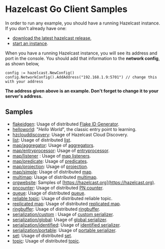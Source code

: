 # Hazelcast Go Client Samples

In order to run any example, you should have a running Hazelcast instance. If you don't already have one:
- [download the latest hazelcast release](https://hazelcast.org/download/), 
- [start an instance](http://docs.hazelcast.org/docs/latest/manual/html-single/index.html#using-the-scripts-in-the-package).

When you have a running Hazelcast instance, you will see its address and port in the console.  You should add that information to the **network config**, as shown below,

```
config := hazelcast.NewConfig()
config.NetworkConfig().AddAddress("192.168.1.9:5701") // change this with your address

```

**The address given above is an example. Don't forget to change it to your server's address.**
## Samples

- [flakeidgen](https://github.com/hazelcast/hazelcast-go-client/tree/master/sample/flakeidgen):
    Usage of distributed [Flake ID Generator](https://github.com/hazelcast/hazelcast-go-client/blob/master/core/flake_id_generator.go).
- [helloworld](https://github.com/hazelcast/hazelcast-go-client/tree/master/sample/helloworld):
    "<i>Hello World</i>", the classic entry point to learning.  
- [hzclouddiscovery](https://github.com/hazelcast/hazelcast-go-client/tree/master/sample/hzclouddiscovery): 
    Usage of Hazelcast Cloud Discovery.
- [list](https://github.com/hazelcast/hazelcast-go-client/tree/master/sample/list):
    Usage of distributed [list](https://github.com/hazelcast/hazelcast-go-client/blob/master/core/list.go).
- [map/aggregator](https://github.com/hazelcast/hazelcast-go-client/tree/master/sample/map/aggregator):
    Usage of [aggregators](https://github.com/hazelcast/hazelcast-go-client/blob/master/core/aggregator/aggregators.go).
- [map/entryprocessor](https://github.com/hazelcast/hazelcast-go-client/tree/master/sample/map/entryprocessor):
    Usage of [entryprocessor](https://github.com/hazelcast/hazelcast-go-client/blob/master/core/map.go#L405).
- [map/listener](https://github.com/hazelcast/hazelcast-go-client/tree/master/sample/map/listener) :
    Usage of [map listeners](https://github.com/hazelcast/hazelcast-go-client/blob/master/core/map.go#L352). 
- [map/predicate](https://github.com/hazelcast/hazelcast-go-client/tree/master/sample/map/predicate):
    Usage of [predicates](https://github.com/hazelcast/hazelcast-go-client/blob/master/core/predicate/predicates.go).
- [map/projection](https://github.com/hazelcast/hazelcast-go-client/tree/master/sample/map/projection):
    Usage of [projection](https://github.com/hazelcast/hazelcast-go-client/blob/master/core/projection/projection.go).
- [map/simple](https://github.com/hazelcast/hazelcast-go-client/tree/master/sample/map/simple):
    Usage of distributed [map](https://github.com/hazelcast/hazelcast-go-client/blob/master/core/map.go).           
- [multimap](https://github.com/hazelcast/hazelcast-go-client/tree/master/sample/multimap):
    Usage of distributed [multimap](https://github.com/hazelcast/hazelcast-go-client/blob/master/core/multi_map.go).
- [orgwebsite](https://github.com/hazelcast/hazelcast-go-client/tree/master/sample/orgwebsite): 
    Samples of [https://hazelcast.org](https://hazelcast.org).
- [pncounter](https://github.com/hazelcast/hazelcast-go-client/tree/master/sample/pncounter): 
    Usage of distributed [PN counter](https://github.com/hazelcast/hazelcast-go-client/blob/master/core/pn_counter.go).
- [queue](https://github.com/hazelcast/hazelcast-go-client/tree/master/sample/queue): 
    Usage of distributed [queue](https://github.com/hazelcast/hazelcast-go-client/blob/master/core/queue.go).
- [reliable topic](https://github.com/hazelcast/hazelcast-go-client/tree/master/sample/reliabletopic):
    Usage of distributed reliable topic.
- [replicated map](https://github.com/hazelcast/hazelcast-go-client/tree/master/sample/replicatedmap):
    Usage of distributed [replicated map](https://github.com/hazelcast/hazelcast-go-client/blob/master/core/replicated_map.go).
- [ringbuffer](https://github.com/hazelcast/hazelcast-go-client/tree/master/sample/ringbuffer):
    Usage of distributed [ringbuffer](https://github.com/hazelcast/hazelcast-go-client/blob/master/core/ringbuffer.go).
- [serialization/custom](https://github.com/hazelcast/hazelcast-go-client/tree/master/sample/serialization/custom) : 
    Usage of [custom serializer](https://github.com/hazelcast/hazelcast-go-client/blob/master/serialization/api.go#L81).
- [serialization/global](https://github.com/hazelcast/hazelcast-go-client/tree/master/sample/serialization/global):
    Usage of [global serializer](https://github.com/hazelcast/hazelcast-go-client/blob/master/serialization/api.go#L81). 
- [serialization/identified](https://github.com/hazelcast/hazelcast-go-client/tree/master/sample/serialization/identified):
    Usage of [identified serializer](https://github.com/hazelcast/hazelcast-go-client/blob/master/serialization/api.go#L27).
- [serialization/portable](https://github.com/hazelcast/hazelcast-go-client/tree/master/sample/serialization/portable):
    Usage of [portable serializer](https://github.com/hazelcast/hazelcast-go-client/blob/master/serialization/api.go#L50).
- [set](https://github.com/hazelcast/hazelcast-go-client/tree/master/sample/set):
    Usage of distributed [set](https://github.com/hazelcast/hazelcast-go-client/blob/master/core/set.go).
- [topic](https://github.com/hazelcast/hazelcast-go-client/tree/master/sample/topic): 
    Usage of distributed [topic](https://github.com/hazelcast/hazelcast-go-client/blob/master/core/topic.go).